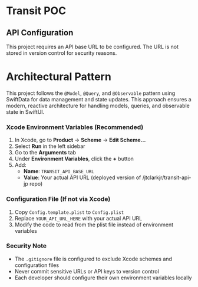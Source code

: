 # Transit POC

## API Configuration

This project requires an API base URL to be configured. The URL is not stored in version control for security reasons.

# Architectural Pattern

This project follows the `@Model`, `@Query`, and `@Observable` pattern using SwiftData for data management and state updates. This approach ensures a modern, reactive architecture for handling models, queries, and observable state in SwiftUI.

### Xcode Environment Variables (Recommended)

1. In Xcode, go to **Product** → **Scheme** → **Edit Scheme...**
2. Select **Run** in the left sidebar
3. Go to the **Arguments** tab
4. Under **Environment Variables**, click the **+** button
5. Add:
   - **Name**: `TRANSIT_API_BASE_URL`
   - **Value**: Your actual API URL (deployed version of /jtclarkjr/transit-api-jp repo)

### Configuration File (If not via Xcode)

1. Copy `Config.template.plist` to `Config.plist`
2. Replace `YOUR_API_URL_HERE` with your actual API URL
3. Modify the code to read from the plist file instead of environment variables

### Security Note

- The `.gitignore` file is configured to exclude Xcode schemes and configuration files
- Never commit sensitive URLs or API keys to version control
- Each developer should configure their own environment variables locally
